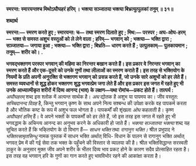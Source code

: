 **स्मरन्त: स्मारयन्तश्च मिथोऽघौघहरं हरिम् ।** **भक्त्या सञ्जातया भक्त्या बिभ्रत्युत्पुलकां तनुम् ॥ ३१॥** 

**शब्दार्थ** 

**स्मरन्त:—** **स्मरण करते हुए** **; स्मारयन्त: च—** **तथा स्मरण दिलाते हुए** **; मिथ:—** **परस्पर** **; अघ-ओघ-हरम्—** **भक्त से समस्त अशुभ** **वस्तुओं को ले लेने वाला** **; हरिम्—** **भगवान् को** **; भक्त्या—** **भक्ति द्वारा** **; सञ्जातया—** **जगाया हुआ** **; भक्त्या—** **भक्ति द्वारा** **;** **बिभ्रति—** **धारण करते हैं** **; उत्पुलकाम्—** **पुलकायमान** **; तनुम्—** **शरीर को।** **.** 

**भगवद्भक्तगण परस्पर भगवान् की महिमा का निरन्तर बखान करते हैं। इस प्रकार वे** **निरन्तर भगवान् का स्मरण करते हैं और एक-दूसरे को उनके गुणों तथा लीलाओं का स्मरण** **कराते हैं। इस तरह से भक्तियोग के नियमों के प्रति अपनी अनुरक्ति से भक्तगण भगवान् को** **प्रसन्न करते हैं, जो उनके सारे अशुभों को हर लेते हैं। समस्त व्यवधानों से शुद्ध होकर भक्तगण** **शुद्ध भगवत्प्रेम जगा लेते हैं और इस प्रकार इस जगत में रहते हुए भी उनके आध्यात्मीकृत शरीरों** **में दिव्य आनन्द (भाव) के लक्षण—यथा रोमांच—प्रकट होते हैं।** **तात्पर्य :** *अघौघहरम्* शब्द इस श्लोक में अत्यन्त सार्थक है। *अघ* द्योतक है अशुभ या पापमय का। जीव वस्तुत: *सच्चिदानन्द विग्रह* है, किन्तु भगवान् कृष्ण के साथ अपने नित्य सश्बन्ध की उपेक्षा करके वह पापकर्म करता है और भौतिक कष्ट के रूप में अशुभ फल भोगता है। पापकर्मों की शृंखला *ओघ* कहलाती है। कृष्ण *अघौघहरं हरिम्* हैं। वे अपने भक्तों के पापकर्मों को हर लेते हैं, जो इस तरह इस जगत में रहते हुए भी भगवद्धाम के अचिन्त्य आनन्द का अनुभव करने के अधिकारी हो जाते हैं। *भक्त्या सञ्जातया भक्त्या* शब्द यह सूचित करते हैं कि भकि्तयोग के दो विभाग हैं— *साधन भक्ति*  तथा *रागानुग भक्ति।* श्रील प्रभुपाद ने *भक्तिरसामृतसिन्धु* नामक पुस्तक में साधन भक्ति अर्थात् विधि- विधान के पालन से रागानुग भक्ति अर्थात् भगवत् प्रेम में की गई सेवा तक भक्त के पहुँचने की विस्तार से व्यालया की है। श्रील भक्तिसिद्धान्त सरस्वती ठाकुर के अनुसार मुक्त जीव अपने शरीर के भीतर दिव्य भाव प्रकट होने के कारण सदैव प्रोत्साहित रहता है। इस तरह वह भगवान् हरि के गुणों का गान करते हुए भावविभोर रहने की आकांक्षा करता है। 